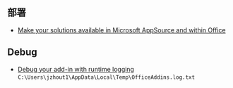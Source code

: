 ## 部署
- [Make your solutions available in Microsoft AppSource and within Office](https://docs.microsoft.com/en-us/office/dev/store/submit-to-appsource-via-partner-center?tabs=workspaces-view)

## Debug
- [Debug your add-in with runtime logging](https://docs.microsoft.com/en-us/office/dev/add-ins/testing/runtime-logging)
`C:\Users\jzhout1\AppData\Local\Temp\OfficeAddins.log.txt`